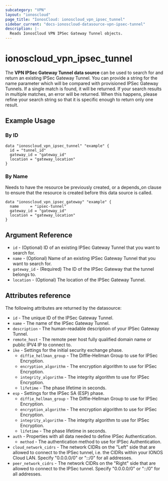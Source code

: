 ```yaml
---
subcategory: "VPN"
layout: "ionoscloud"
page_title: "IonosCloud: ionoscloud_vpn_ipsec_tunnel"
sidebar_current: "docs-ionoscloud-datasource-vpn-ipsec-tunnel"
description: |-
  Reads IonosCloud VPN IPSec Gateway Tunnel objects.
---
```


# ionoscloud_vpn_ipsec_tunnel

The **VPN IPSec Gateway Tunnel data source** can be used to search for and return an existing IPSec Gateway Tunnel.
You can provide a string for the name parameter which will be compared with provisioned IPSec Gateway Tunnels.
If a single match is found, it will be returned. If your search results in multiple matches, an error will be returned.
When this happens, please refine your search string so that it is specific enough to return only one result.

## Example Usage

### By ID

```hcl
data "ionoscloud_vpn_ipsec_tunnel" "example" {
  id = "tunnel_id"
  gateway_id = "gateway_id"
  location = "gateway_location"
}
```

### By Name

Needs to have the resource be previously created, or a depends_on clause to ensure that the resource is created before
this data source is called.

```hcl
data "ionoscloud_vpn_ipsec_gateway" "example" {
  name     = "ipsec-tunnel"
  gateway_id = "gateway_id"
  location = "gateway_location"
}
```

## Argument Reference

* `id` - (Optional) ID of an existing IPSec Gateway Tunnel that you want to search for.
* `name` - (Optional) Name of an existing IPSec Gateway Tunnel that you want to search for.
* `gateway_id` - (Required) The ID of the IPSec Gateway that the tunnel belongs to.
* `location` - (Optional) The location of the IPSec Gateway Tunnel.

## Attributes reference

The following attributes are returned by the datasource:

* `id` - The unique ID of the IPSec Gateway Tunnel.
* `name` - The name of the IPSec Gateway Tunnel.
* `description` - The human-readable description of your IPSec Gateway Tunnel.
* `remote_host` - The remote peer host fully qualified domain name or public IPV4 IP to connect to.
* `ike` - Settings for the initial security exchange phase.
    * `diffie_hellman_group` - The Diffie-Hellman Group to use for IPSec Encryption.
    * `encryption_algorithm` - The encryption algorithm to use for IPSec Encryption.
    * `integrity_algorithm` - The integrity algorithm to use for IPSec Encryption.
    * `lifetime` - The phase lifetime in seconds.
* `esp` - Settings for the IPSec SA (ESP) phase.
    * `diffie_hellman_group` - The Diffie-Hellman Group to use for IPSec Encryption.
    * `encryption_algorithm` - The encryption algorithm to use for IPSec Encryption.
    * `integrity_algorithm` - The integrity algorithm to use for IPSec Encryption.
    * `lifetime` - The phase lifetime in seconds.
* `auth` - Properties with all data needed to define IPSec Authentication.
    * `method` - The authentication method to use for IPSec Authentication.
* `cloud_network_cidrs` - The network CIDRs on the "Left" side that are allowed to connect to the IPSec
  tunnel, i.e. the CIDRs within your IONOS Cloud LAN. Specify "0.0.0.0/0" or "::/0" for all addresses.
* `peer_network_cidrs` - The network CIDRs on the "Right" side that are allowed to connect to the IPSec
  tunnel. Specify "0.0.0.0/0" or "::/0" for all addresses.
